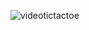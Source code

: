 
  ![videotictactoe](https://user-images.githubusercontent.com/72313767/171675233-dc0f8eca-1fde-47cc-a4d3-446dfbc9eec2.gif)

</h1>


<br>
</h1>
